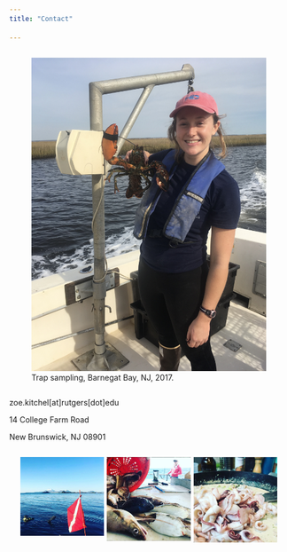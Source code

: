 ```yaml
---
title: "Contact"

---
```

<div class ="row">
  <div class ="column">
    <figure>
     <img src="zoe_lobster.JPG" 
          alt="bmm-efishing" 
          width="800"/>
      <figcaption>
      Trap sampling, Barnegat Bay, NJ, 2017.
     </figcaption>
    </figure>
  </div>
  <div class ="column">
    <p>zoe.kitchel[at]rutgers[dot]edu </p>
    <p>14 College Farm Road</p>
    <p>New Brunswick, NJ 08901</p>
  </div>
</div>
       
<img src="dive_flag.png"
    style="float: left; width: 30%; margin-left: 4%; margin-right: 1%; margin-bottom: 0em;">
<img src="bsb_hake.png"
    style="float: left; width: 30%; margin-right: 1%; margin-bottom: 0em;">
<img src="calamari.png"
    style="float: left; width: 30%; margin-right: 1%; margin-bottom: 0em;">

<br>
